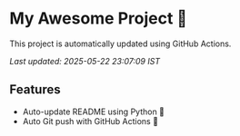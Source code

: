 # My Awesome Project 🚀

This project is automatically updated using GitHub Actions.

_Last updated: 2025-05-22 23:07:09 IST_

## Features
- Auto-update README using Python 🐍
- Auto Git push with GitHub Actions 🤖

